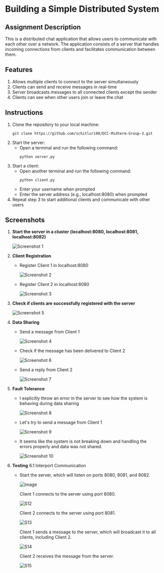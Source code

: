 # Building a Simple Distributed System

## Assignment Description

This is a distributed chat application that allows users to communicate with each other over a network. The application consists of a server that handles incoming connections from clients and facilitates communication between them.

## Features

1. Allows multiple clients to connect to the server simultaneously
2. Clients can send and receive messages in real-time
3. Server broadcasts messages to all connected clients except the sender
4. Clients can see when other users join or leave the chat

## Instructions

1. Clone the repository to your local machine:
   ```
   git clone https://github.com/schitluri98/DCC-Midterm-Group-3.git
   ```
2. Start the server:
   - Open a terminal and run the following command:
     ```
     python server.py
     ```
3. Start a client:
   - Open another terminal and run the following command:
     ```
     python client.py
     ```
   - Enter your username when prompted
   - Enter the server address (e.g., localhost:8080) when prompted
4. Repeat step 3 to start additional clients and communicate with other users

## Screenshots

1. **Start the server in a cluster (localhost:8080, localhost:8081, localhost:8082)**

   ![Screenshot 1](https://github.com/schitluri98/DCC-Midterm-Group-3/assets/61785648/52192ba9-fc0a-4dfb-98fb-5a275c00d923)

2. **Client Registration**
   - Register Client 1 in localhost:8080

      ![Screenshot 2](https://github.com/schitluri98/DCC-Midterm-Group-3/assets/61785648/694717f1-76f7-4ba3-bfd9-97f20f5a45d5)
   - Register Client 2 in localhost:8080

      ![Screenshot 3](https://github.com/schitluri98/DCC-Midterm-Group-3/assets/61785648/d12016fd-c7f4-4ca3-9671-73620c086628)

3. **Check if clients are successfully registered with the server**

    ![Screenshot 5](https://github.com/schitluri98/DCC-Midterm-Group-3/assets/61785648/ebe82ad4-c6a3-4809-b3a9-7c2a43a1fbad)

4. **Data Sharing**
   - Send a message from Client 1

      ![Screenshot 4](https://github.com/schitluri98/DCC-Midterm-Group-3/assets/61785648/5e58e3b1-100c-4ce5-965b-c4c5729c5fa1)
   - Check if the message has been delivered to Client 2

      ![Screenshot 6](https://github.com/schitluri98/DCC-Midterm-Group-3/assets/61785648/fd810728-fbd3-423b-b18e-36293a6f16d4)
   - Send a reply from Client 2
   
     ![Screenshot 7](https://github.com/schitluri98/DCC-Midterm-Group-3/assets/61785648/057c6d6d-c149-40c3-a6ae-c7b155acf509)

5. **Fault Tolerance**
   - I explicitly throw an error in the server to see how the system is behaving during data sharing
   
     ![Screenshot 8](https://github.com/schitluri98/DCC-Midterm-Group-3/assets/61785648/55d524ca-c652-47a2-9d9b-0a5c1e0dd7be)
   - Let's try to send a message from Client 1
   
     ![Screenshot 9](https://github.com/schitluri98/DCC-Midterm-Group-3/assets/61785648/cca2ec03-e38d-45e9-bca6-41831884f821)
   - It seems like the system is not breaking down and handling the errors properly and data was not shared.

     ![Screenshot 10](https://github.com/schitluri98/DCC-Midterm-Group-3/assets/61785648/17e2285c-3e50-4291-b174-2bd51a0e9102)

6. **Testing**
   6.1 Interport Communication
   
   - Start the server, which will listen on ports 8080, 8081, and 8082.
     
     ![image](https://github.com/schitluri98/DCC-Midterm-Group-3/assets/61785648/40bee0f9-0557-49a8-a5cc-0ca680f84037)

     Client 1 connects to the server using port 8080.
     
     ![S12](https://github.com/schitluri98/DCC-Midterm-Group-3/assets/61785648/eb27ea89-c3ea-4473-859f-1a3254926d29)

     Client 2 connects to the server using port 8081.
     
     ![S13](https://github.com/schitluri98/DCC-Midterm-Group-3/assets/61785648/3199491a-bbe9-4b37-8dd7-e24d1259aa97)

     Client 1 sends a message to the server, which will broadcast it to all clients, including Client 2.
     
     ![S14](https://github.com/schitluri98/DCC-Midterm-Group-3/assets/61785648/60af86d2-b9e1-4ff7-9cb0-06302d039872)

     Client 2 receives the message from the server.
     
     ![S15](https://github.com/schitluri98/DCC-Midterm-Group-3/assets/61785648/b59db4fc-ad0a-4234-9e99-afae2fe8e3c9)


